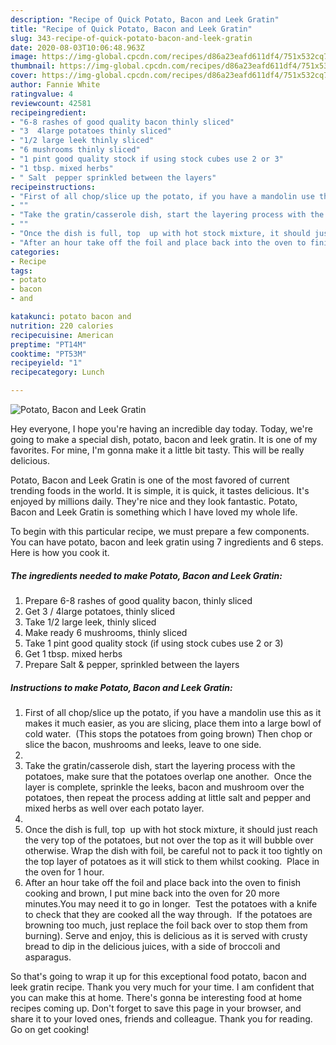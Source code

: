```yaml
---
description: "Recipe of Quick Potato, Bacon and Leek Gratin"
title: "Recipe of Quick Potato, Bacon and Leek Gratin"
slug: 343-recipe-of-quick-potato-bacon-and-leek-gratin
date: 2020-08-03T10:06:48.963Z
image: https://img-global.cpcdn.com/recipes/d86a23eafd611df4/751x532cq70/potato-bacon-and-leek-gratin-recipe-main-photo.jpg
thumbnail: https://img-global.cpcdn.com/recipes/d86a23eafd611df4/751x532cq70/potato-bacon-and-leek-gratin-recipe-main-photo.jpg
cover: https://img-global.cpcdn.com/recipes/d86a23eafd611df4/751x532cq70/potato-bacon-and-leek-gratin-recipe-main-photo.jpg
author: Fannie White
ratingvalue: 4
reviewcount: 42581
recipeingredient:
- "6-8 rashes of good quality bacon thinly sliced"
- "3  4large potatoes thinly sliced"
- "1/2 large leek thinly sliced"
- "6 mushrooms thinly sliced"
- "1 pint good quality stock if using stock cubes use 2 or 3"
- "1 tbsp. mixed herbs"
- " Salt  pepper sprinkled between the layers"
recipeinstructions:
- "First of all chop/slice up the potato, if you have a mandolin use this as it makes it much easier, as you are slicing, place them into a large bowl of cold water.  (This stops the potatoes from going brown) Then chop or slice the bacon, mushrooms and leeks, leave to one side."
- ""
- "Take the gratin/casserole dish, start the layering process with the potatoes, make sure that the potatoes overlap one another.  Once the layer is complete, sprinkle the leeks, bacon and mushroom over the potatoes, then repeat the process adding at little salt and pepper and mixed herbs as well over each potato layer."
- ""
- "Once the dish is full, top  up with hot stock mixture, it should just reach the very top of the potatoes, but not over the top as it will bubble over otherwise. Wrap the dish with foil, be careful not to pack it too tightly on the top layer of potatoes as it will stick to them whilst cooking.  Place in the oven for 1 hour."
- "After an hour take off the foil and place back into the oven to finish cooking and brown, I put mine back into the oven for 20 more minutes.You may need it to go in longer.  Test the potatoes with a knife to check that they are cooked all the way through.  If the potatoes are browning too much, just replace the foil back over to stop them from burning). Serve and enjoy, this is delicious as it is served with crusty bread to dip in the delicious juices, with a side of broccoli and asparagus."
categories:
- Recipe
tags:
- potato
- bacon
- and

katakunci: potato bacon and 
nutrition: 220 calories
recipecuisine: American
preptime: "PT14M"
cooktime: "PT53M"
recipeyield: "1"
recipecategory: Lunch

---
```



![Potato, Bacon and Leek Gratin](https://img-global.cpcdn.com/recipes/d86a23eafd611df4/751x532cq70/potato-bacon-and-leek-gratin-recipe-main-photo.jpg)

Hey everyone, I hope you're having an incredible day today. Today, we're going to make a special dish, potato, bacon and leek gratin. It is one of my favorites. For mine, I'm gonna make it a little bit tasty. This will be really delicious.



Potato, Bacon and Leek Gratin is one of the most favored of current trending foods in the world. It is simple, it is quick, it tastes delicious. It's enjoyed by millions daily. They're nice and they look fantastic. Potato, Bacon and Leek Gratin is something which I have loved my whole life.


To begin with this particular recipe, we must prepare a few components. You can have potato, bacon and leek gratin using 7 ingredients and 6 steps. Here is how you cook it.

<!--inarticleads1-->

##### The ingredients needed to make Potato, Bacon and Leek Gratin:

1. Prepare 6-8 rashes of good quality bacon, thinly sliced
1. Get 3 / 4large potatoes, thinly sliced
1. Take 1/2 large leek, thinly sliced
1. Make ready 6 mushrooms, thinly sliced
1. Take 1 pint good quality stock (if using stock cubes use 2 or 3)
1. Get 1 tbsp. mixed herbs
1. Prepare  Salt &amp; pepper, sprinkled between the layers




<!--inarticleads2-->

##### Instructions to make Potato, Bacon and Leek Gratin:

1. First of all chop/slice up the potato, if you have a mandolin use this as it makes it much easier, as you are slicing, place them into a large bowl of cold water.  (This stops the potatoes from going brown) Then chop or slice the bacon, mushrooms and leeks, leave to one side.
1. 
1. Take the gratin/casserole dish, start the layering process with the potatoes, make sure that the potatoes overlap one another.  Once the layer is complete, sprinkle the leeks, bacon and mushroom over the potatoes, then repeat the process adding at little salt and pepper and mixed herbs as well over each potato layer.
1. 
1. Once the dish is full, top  up with hot stock mixture, it should just reach the very top of the potatoes, but not over the top as it will bubble over otherwise. Wrap the dish with foil, be careful not to pack it too tightly on the top layer of potatoes as it will stick to them whilst cooking.  Place in the oven for 1 hour.
1. After an hour take off the foil and place back into the oven to finish cooking and brown, I put mine back into the oven for 20 more minutes.You may need it to go in longer.  Test the potatoes with a knife to check that they are cooked all the way through.  If the potatoes are browning too much, just replace the foil back over to stop them from burning). Serve and enjoy, this is delicious as it is served with crusty bread to dip in the delicious juices, with a side of broccoli and asparagus.




So that's going to wrap it up for this exceptional food potato, bacon and leek gratin recipe. Thank you very much for your time. I am confident that you can make this at home. There's gonna be interesting food at home recipes coming up. Don't forget to save this page in your browser, and share it to your loved ones, friends and colleague. Thank you for reading. Go on get cooking!
